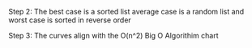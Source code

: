 Step 2: The best case is a sorted list average case is a random list and worst case is sorted in reverse order

Step 3: The curves align with the O(n^2) Big O Algorithim chart